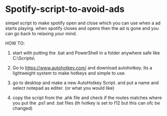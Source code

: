# Spotify-script-to-avoid-ads
simpel script to make spotify open and close which you can use when a ad starts playing. when spotify closes and opens then the ad is gone and you can go back to relaxing your mind.

HOW TO:
1. start with putting the .bat and PowerShell in a folder anywhere safe like C:\Scripts\

2. Go to https://www.autohotkey.com/ and download autohotkey. Its a lightweight system to make hotkeys and simple to use.

3. go to desktop and make a new  AutoHotkey Script. and put a name and select notepad as editer. (or what you would like)

4. copy the script from the .ahk file and check if the routes matches where you put the .ps1 and .bat files (th hotkey is set to f12 but this can ofc be changed)

